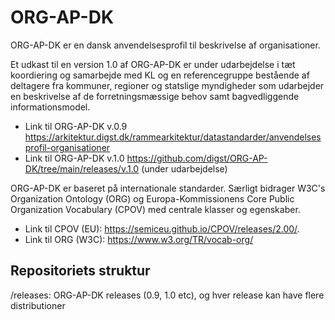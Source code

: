 # ORG-AP-DK

ORG-AP-DK er en dansk anvendelsesprofil til beskrivelse af organisationer. 

Et udkast til en version 1.0 af ORG-AP-DK er under udarbejdelse i tæt koordiering og samarbejde med KL og en referencegruppe bestående af deltagere fra kommuner, regioner og statslige myndigheder som udarbejder en beskrivelse af de forretningsmæssige behov samt bagvedliggende informationsmodel.

* Link til ORG-AP-DK v.0.9  https://arkitektur.digst.dk/rammearkitektur/datastandarder/anvendelsesprofil-organisationer
* Link til ORG-AP-DK v.1.0  https://github.com/digst/ORG-AP-DK/tree/main/releases/v.1.0 (under udarbejdelse)

<!--
* Link til ORG-AP-DK v.1.0  https://digst.github.io/ORG-AP-DK/releases/v.1.0/docs/ (under udarbejdelse)
-->

ORG-AP-DK er baseret på internationale standarder. Særligt bidrager W3C's Organization Ontology (ORG) og Europa-Kommissionens Core Public Organization Vocabulary (CPOV) med  centrale klasser og egenskaber.

* Link til CPOV (EU): https://semiceu.github.io/CPOV/releases/2.00/. 
* Link til ORG (W3C): https://www.w3.org/TR/vocab-org/ 


## Repositoriets struktur
/releases: ORG-AP-DK releases (0.9, 1.0 etc), og hver release kan have flere distributioner
